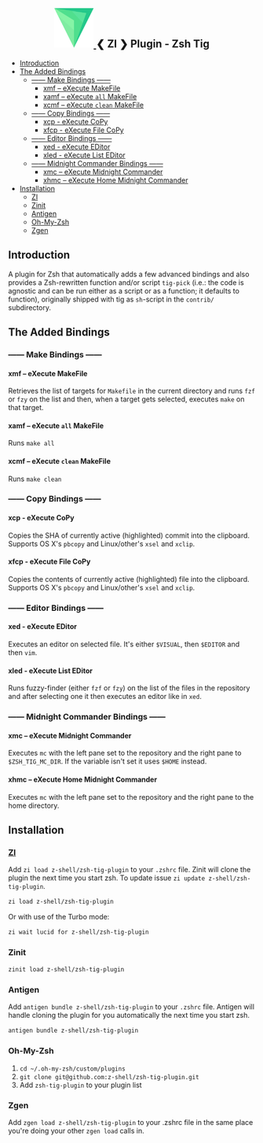 <h2 align="center">
  <a href="https://github.com/z-shell/zi">
    <img src="https://github.com/z-shell/zi/raw/main/docs/images/logo.svg" alt="Logo" width="80" height="80" />
  </a>
❮ ZI ❯ Plugin - Zsh Tig
</h2> 

- [Introduction](#introduction)
- [The Added Bindings](#the-added-bindings)
  - [—— Make Bindings ——](#-make-bindings-)
    - [xmf – eXecute MakeFile](#xmf--execute-makefile)
    - [xamf – eXecute `all` MakeFile](#xamf--execute-all-makefile)
    - [xcmf – eXecute `clean` MakeFile](#xcmf--execute-clean-makefile)
  - [—— Copy Bindings ——](#-copy-bindings-)
    - [xcp - eXecute CoPy](#xcp---execute-copy)
    - [xfcp - eXecute File CoPy](#xfcp---execute-file-copy)
  - [—— Editor Bindings ——](#-editor-bindings-)
    - [xed - eXecute EDitor](#xed---execute-editor)
    - [xled - eXecute List EDitor](#xled---execute-list-editor)
  - [—— Midnight Commander Bindings ——](#-midnight-commander-bindings-)
    - [xmc – eXecute Midnight Commander](#xmc--execute-midnight-commander)
    - [xhmc – eXecute Home Midnight Commander](#xhmc--execute-home-midnight-commander)
- [Installation](#installation)
  - [ZI](#zi)
  - [Zinit](#zinit)
  - [Antigen](#antigen)
  - [Oh-My-Zsh](#oh-my-zsh)
  - [Zgen](#zgen)

## Introduction

A plugin for Zsh that automatically adds a few advanced bindings and also
provides a Zsh-rewritten function and/or script `tig-pick` (i.e.: the code is
agnostic and can be run either as a script or as a function; it defaults to
function), originally shipped with tig as `sh`-script in the `contrib/`
subdirectory.

## The Added Bindings

### —— Make Bindings ——

#### xmf – eXecute MakeFile

Retrieves the list of targets for `Makefile` in the current directory and runs
`fzf` or `fzy` on the list and then, when a target gets selected, executes
`make` on that target.

#### xamf – eXecute `all` MakeFile

Runs `make all`

#### xcmf – eXecute `clean` MakeFile

Runs `make clean`

### —— Copy Bindings ——

#### xcp - eXecute CoPy

Copies the SHA of currently active (highlighted) commit into the clipboard.
Supports OS X's `pbcopy` and Linux/other's `xsel` and `xclip`.

#### xfcp - eXecute File CoPy

Copies the contents of currently active (highlighted) file into the clipboard.
Supports OS X's `pbcopy` and Linux/other's `xsel` and `xclip`.

### —— Editor Bindings ——

#### xed - eXecute EDitor

Executes an editor on selected file. It's either `$VISUAL`, then `$EDITOR` and
then `vim`.

#### xled - eXecute List EDitor

Runs fuzzy-finder (either `fzf` or `fzy`) on the list of the files in the
repository and after selecting one it then executes an editor like in `xed`.

### —— Midnight Commander Bindings ——

#### xmc – eXecute Midnight Commander

Executes `mc` with the left pane set to the repository and the right pane to
`$ZSH_TIG_MC_DIR`. If the variable isn't set it uses `$HOME` instead.

#### xhmc – eXecute Home Midnight Commander

Executes `mc` with the left pane set to the repository and the right pane to the
home directory.

## Installation


### [ZI](https://github.com/z-shell/zi)

Add `zi load z-shell/zsh-tig-plugin` to your `.zshrc` file. Zinit will
clone the plugin the next time you start zsh. To update issue `zi update
z-shell/zsh-tig-plugin`.

```zsh
zi load z-shell/zsh-tig-plugin
```

Or with use of the Turbo mode:

```zsh
zi wait lucid for z-shell/zsh-tig-plugin
```

### Zinit

```zsh
zinit load z-shell/zsh-tig-plugin
```

### Antigen

Add `antigen bundle z-shell/zsh-tig-plugin` to your `.zshrc` file. Antigen will
handle cloning the plugin for you automatically the next time you start zsh.

```zsh
antigen bundle z-shell/zsh-tig-plugin
```

### Oh-My-Zsh

1. `cd ~/.oh-my-zsh/custom/plugins`
2. `git clone git@github.com:z-shell/zsh-tig-plugin.git`
3. Add `zsh-tig-plugin` to your plugin list

### Zgen

Add `zgen load z-shell/zsh-tig-plugin` to your .zshrc file in the same place
you're doing your other `zgen load` calls in.

<!-- vim:set ft=markdown tw=80 fo+=a1n autoindent: -->
